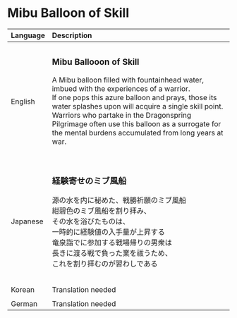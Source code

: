 # Mibu Balloon of Skill

| Language | Description |
| :------- | :---------- |
|||
| English | <h3>**Mibu Ballooon of Skill**</h3>A Mibu balloon filled with fountainhead water, imbued with the experiences of a warrior.<br>If one pops this azure balloon and prays, those its water splashes upon will acquire a single skill point.<br>Warriors who partake in the Dragonspring Pilgrimage often use this balloon as a surrogate for the mental burdens accumulated from long years at war.<h3> |
|||
| Japanese | <h3>**経験寄せのミブ風船**</h3>源の水を内に秘めた、戦勝祈願のミブ風船<br>紺碧色のミブ風船を割り拝み、<br>その水を浴びたものは、<br>一時的に経験値の入手量が上昇する<br>竜泉詣でに参加する戦場帰りの男衆は<br>長きに渡る戦で負った業を祓うため、<br>これを割り拝むのが習わしである<h3> |
|||
| Korean | Translation needed |
|||
| German | Translation needed |
